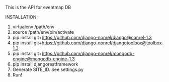 This is the API for eventmap DB

INSTALLATION:
1) virtualenv /path/env
2) source /path/env/bin/activate
3) pip install git+https://github.com/django-nonrel/django@nonrel-1.3
4) pip install git+https://github.com/django-nonrel/djangotoolbox@toolbox-1.3
5) pip install git+https://github.com/django-nonrel/mongodb-engine@mongodb-engine-1.3
6) pip install djangorestframework
7) Generate SITE_ID. See settings.py
8) Run!
